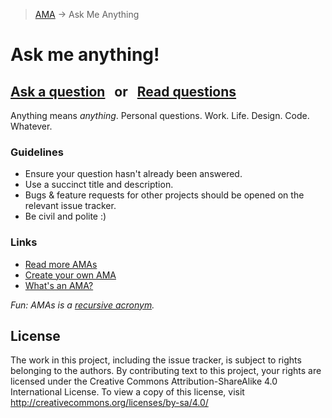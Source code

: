 > [AMA](https://en.wikipedia.org/wiki/Reddit#IAmA_and_AMA) → Ask Me Anything

# Ask me anything!

## [Ask a question](../../issues/new) &nbsp; or &nbsp; [Read questions](../../issues?q=)

Anything means *anything*. Personal questions. Work. Life. Design. Code. Whatever.

### Guidelines

- Ensure your question hasn't already been answered.
- Use a succinct title and description.
- Bugs & feature requests for other projects should be opened on the relevant issue tracker.
- Be civil and polite :)

### Links

- [Read more AMAs](https://github.com/sindresorhus/amas)
- [Create your own AMA](https://github.com/sindresorhus/amas/blob/master/create-ama.md)
- [What's an AMA?](https://en.wikipedia.org/wiki/Reddit#IAmA_and_AMA)

*Fun: AMAs is a [recursive acronym](https://en.wikipedia.org/wiki/Recursive_acronym).*

## License

The work in this project, including the issue tracker, is subject to rights belonging to the authors. 
By contributing text to this project, your rights are licensed under the Creative Commons Attribution-ShareAlike 4.0 International License. 
To view a copy of this license, visit <http://creativecommons.org/licenses/by-sa/4.0/>
